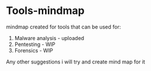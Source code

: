 # Tools-mindmap
mindmap created for tools that can be used for:

1. Malware analysis - uploaded
2. Pentesting - WIP
3. Forensics - WIP

Any other suggestions i will try and create mind map for it
